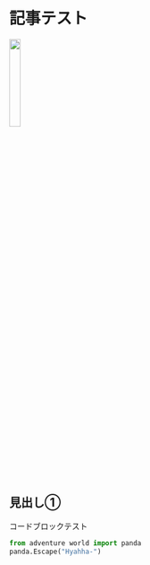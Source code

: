 # 記事テスト

<img src="/github.io/markdownfile/vue/test1/test1.jpg" width="20%">

## 見出し①

コードブロックテスト

```python
from adventure world import panda
panda.Escape("Hyahha-")
```